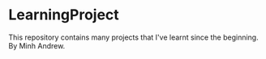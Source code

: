 # LearningProject
This repository contains many projects that I've learnt since the beginning.
By Minh Andrew.
